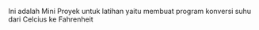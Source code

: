 Ini adalah Mini Proyek untuk latihan yaitu membuat program konversi suhu dari Celcius ke Fahrenheit 
